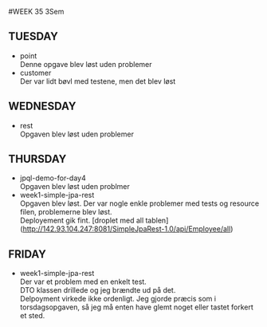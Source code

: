 #WEEK 35 3Sem

## TUESDAY
  * point <br/>
    Denne opgave blev løst uden problemer
  * customer <br/>
    Der var lidt bøvl med testene, men det blev løst
    
## WEDNESDAY
  * rest <br/>
    Opgaven blev løst uden problemer

## THURSDAY
  * jpql-demo-for-day4 <br/>
    Opgaven blev løst uden problmer
  * week1-simple-jpa-rest <br/>
    Opgaven blev løst. Der var nogle enkle problemer med tests og resource filen, problemerne blev løst. <br/>
    Deployement gik fint. [droplet med all tablen] (http://142.93.104.247:8081/SimpleJpaRest-1.0/api/Employee/all) 
    
## FRIDAY
  * week1-simple-jpa-rest <br/>
    Der var et problem med en enkelt test. <br/>
    DTO klassen drillede og jeg brændte ud på det. <br/>
    Delpoyment virkede ikke ordenligt. Jeg gjorde præcis som i torsdagsopgaven, så jeg må enten have glemt noget eller tastet forkert et sted.
